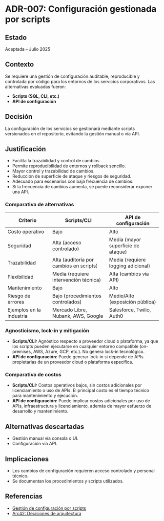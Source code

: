 # ADR-007: Configuración gestionada por scripts

## Estado

Aceptada – Julio 2025

## Contexto

Se requiere una gestión de configuración auditable, reproducible y controlada por código para los entornos de los servicios corporativos. Las alternativas evaluadas fueron:

- **Scripts (SQL, CLI, etc.)**
- **API de configuración**

## Decisión

La configuración de los servicios se gestionará mediante scripts versionados en el repositorio, evitando la gestión manual o vía API.

## Justificación

- Facilita la trazabilidad y control de cambios.
- Permite reproducibilidad de entornos y rollback sencillo.
- Mayor control y trazabilidad de cambios.
- Reducción de superficie de ataque y riesgos de seguridad.
- Adecuado para escenarios con baja frecuencia de cambios.
- Si la frecuencia de cambios aumenta, se puede reconsiderar exponer una API.

### Comparativa de alternativas

| Criterio                | Scripts/CLI         | API de configuración |
|-------------------------|---------------------|----------------------|
| Costo operativo         | Bajo                | Alto                 |
| Seguridad               | Alta (acceso controlado) | Media (mayor superficie de ataque) |
| Trazabilidad            | Alta (auditoría por cambios en scripts) | Media (requiere logging adicional) |
| Flexibilidad            | Media (requiere intervención técnica) | Alta (cambios vía API) |
| Mantenimiento           | Bajo                | Alto                 |
| Riesgo de errores       | Bajo (procedimientos controlados) | Medio/Alto (exposición pública) |
| Ejemplos en la industria| Mercado Libre, Nubank, AWS, Google | Salesforce, Twilio, Auth0         |

### Agnosticismo, lock-in y mitigación

- **Scripts/CLI:** Agnóstico respecto a proveedor cloud o plataforma, ya que los scripts pueden ejecutarse en cualquier entorno compatible (on-premises, AWS, Azure, GCP, etc.). No genera lock-in tecnológico.
- **API de configuración:** Puede generar lock-in si depende de APIs propietarias de un proveedor cloud o plataforma específica.

### Comparativa de costos

- **Scripts/CLI:** Costos operativos bajos, sin costos adicionales por licenciamiento o uso de APIs. El principal costo es el tiempo técnico para mantenimiento y ejecución.
- **API de configuración:** Puede implicar costos adicionales por uso de APIs, infraestructura y licenciamiento, además de mayor esfuerzo de desarrollo y mantenimiento.

## Alternativas descartadas

- Gestión manual vía consola o UI.
- Configuración vía API.

## Implicaciones

- Los cambios de configuración requieren acceso controlado y personal técnico.
- Se documentan los procedimientos y scripts utilizados.

## Referencias

- [Gestión de configuración por scripts](https://12factor.net/config)
- [Arc42: Decisiones de arquitectura](https://arc42.org/decision/)
